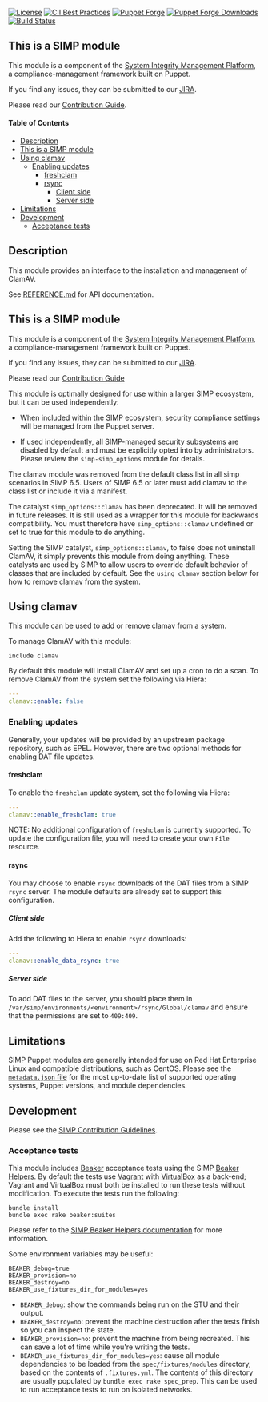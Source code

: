 [![License](https://img.shields.io/:license-apache-blue.svg)](http://www.apache.org/licenses/LICENSE-2.0.html)
[![CII Best Practices](https://bestpractices.coreinfrastructure.org/projects/73/badge)](https://bestpractices.coreinfrastructure.org/projects/73)
[![Puppet Forge](https://img.shields.io/puppetforge/v/simp/clamav.svg)](https://forge.puppetlabs.com/simp/clamav)
[![Puppet Forge Downloads](https://img.shields.io/puppetforge/dt/simp/clamav.svg)](https://forge.puppetlabs.com/simp/clamav)
[![Build Status](https://travis-ci.org/simp/pupmod-simp-clamav.svg)](https://travis-ci.org/simp/pupmod-simp-clamav)

## This is a SIMP module

This module is a component of the [System Integrity Management Platform](https://simp-project.com),
a compliance-management framework built on Puppet.

If you find any issues, they can be submitted to our [JIRA](https://simp-project.atlassian.net/).

Please read our [Contribution Guide](https://simp.readthedocs.io/en/stable/contributors_guide/index.html).

#### Table of Contents

<!-- vim-markdown-toc GFM -->

* [Description](#description)
* [This is a SIMP module](#this-is-a-simp-module)
* [Using clamav](#using-clamav)
  * [Enabling updates](#enabling-updates)
    * [freshclam](#freshclam)
    * [rsync](#rsync)
      * [Client side](#client-side)
      * [Server side](#server-side)
* [Limitations](#limitations)
* [Development](#development)
  * [Acceptance tests](#acceptance-tests)

<!-- vim-markdown-toc -->

## Description

This module provides an interface to the installation and management of ClamAV.

See [REFERENCE.md](./REFERENCE.md) for API documentation.

## This is a SIMP module

This module is a component of the [System Integrity Management Platform](https://simp-project.com),
a compliance-management framework built on Puppet.

If you find any issues, they can be submitted to our [JIRA](https://simp-project.atlassian.net/).

Please read our [Contribution Guide](https://simp.readthedocs.io/en/stable/contributors_guide/index.html)

This module is optimally designed for use within a larger SIMP ecosystem, but
it can be used independently:

  * When included within the SIMP ecosystem, security compliance settings will
    be managed from the Puppet server.

  * If used independently, all SIMP-managed security subsystems are disabled by
    default and must be explicitly opted into by administrators.  Please review
    the `simp-simp_options` module for details.

The clamav module was removed from the  default class list in all simp scenarios
in SIMP 6.5.
Users of SIMP 6.5 or later must add clamav to the class list or include it via a manifest.

The catalyst `simp_options::clamav` has been deprecated. It will be removed
in future releases. It is still used as a wrapper for this module for
backwards compatibility.  You must therefore have `simp_options::clamav` undefined
or set to true for this module to do anything.

Setting the SIMP catalyst, `simp_options::clamav`, to false does not
uninstall ClamAV, it simply prevents this module from doing anything.
These catalysts are used by SIMP to allow users to override default
behavior of classes that are included by default. See the ``using clamav``
section below for how to remove clamav from the system.

## Using clamav

This module can be used to add or remove clamav from a system.

To manage ClamAV with this module:

```puppet
include clamav
```

By default this module will install ClamAV and set up a cron
to do a scan.
To remove ClamAV from the system set the following via Hiera:

```yaml
---
clamav::enable: false
```

### Enabling updates

Generally, your updates will be provided by an upstream package repository,
such as EPEL. However, there are two optional methods for enabling DAT file
updates.

#### freshclam

To enable the `freshclam` update system, set the following via Hiera:

```yaml
---
clamav::enable_freshclam: true
```

NOTE: No additional configuration of `freshclam` is currently supported. To
update the configuration file, you will need to create your own `File`
resource.

#### rsync

You may choose to enable `rsync` downloads of the DAT files from a SIMP `rsync`
server. The module defaults are already set to support this configuration.

##### Client side

Add the following to Hiera to enable `rsync` downloads:

```yaml
---
clamav::enable_data_rsync: true
```

##### Server side

To add DAT files to the server, you should place them in
`/var/simp/environments/<environment>/rsync/Global/clamav` and ensure that the
permissions are set to `409:409`.


## Limitations

SIMP Puppet modules are generally intended for use on Red Hat Enterprise Linux
and compatible distributions, such as CentOS. Please see the [`metadata.json` file](./metadata.json)
for the most up-to-date list of supported operating systems, Puppet versions,
and module dependencies.


## Development

Please see the [SIMP Contribution Guidelines](https://simp.readthedocs.io/en/stable/contributors_guide/index.html).


### Acceptance tests

This module includes [Beaker](https://github.com/puppetlabs/beaker) acceptance
tests using the SIMP [Beaker Helpers](https://github.com/simp/rubygem-simp-beaker-helpers).
By default the tests use [Vagrant](https://www.vagrantup.com/) with
[VirtualBox](https://www.virtualbox.org) as a back-end; Vagrant and VirtualBox
must both be installed to run these tests without modification. To execute the
tests run the following:

```shell
bundle install
bundle exec rake beaker:suites
```

Please refer to the [SIMP Beaker Helpers documentation](https://github.com/simp/rubygem-simp-beaker-helpers/blob/master/README.md)
for more information.

Some environment variables may be useful:

```shell
BEAKER_debug=true
BEAKER_provision=no
BEAKER_destroy=no
BEAKER_use_fixtures_dir_for_modules=yes
```

* `BEAKER_debug`: show the commands being run on the STU and their output.
* `BEAKER_destroy=no`: prevent the machine destruction after the tests finish so you can inspect the state.
* `BEAKER_provision=no`: prevent the machine from being recreated. This can save a lot of time while you're writing the tests.
* `BEAKER_use_fixtures_dir_for_modules=yes`: cause all module dependencies to be loaded from the `spec/fixtures/modules` directory, based on the contents of `.fixtures.yml`.  The contents of this directory are usually populated by `bundle exec rake spec_prep`.  This can be used to run acceptance tests to run on isolated networks.
